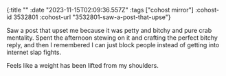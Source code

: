 {:title ""
 :date "2023-11-15T02:09:36.557Z"
 :tags ["cohost mirror"]
 :cohost-id 3532801
 :cohost-url "3532801-saw-a-post-that-upse"}

Saw a post that upset me because it was petty and bitchy and pure crab mentality. Spent the afternoon stewing on it and crafting the perfect bitchy reply, and then I remembered I can just block people instead of getting into internet slap fights.

Feels like a weight has been lifted from my shoulders.